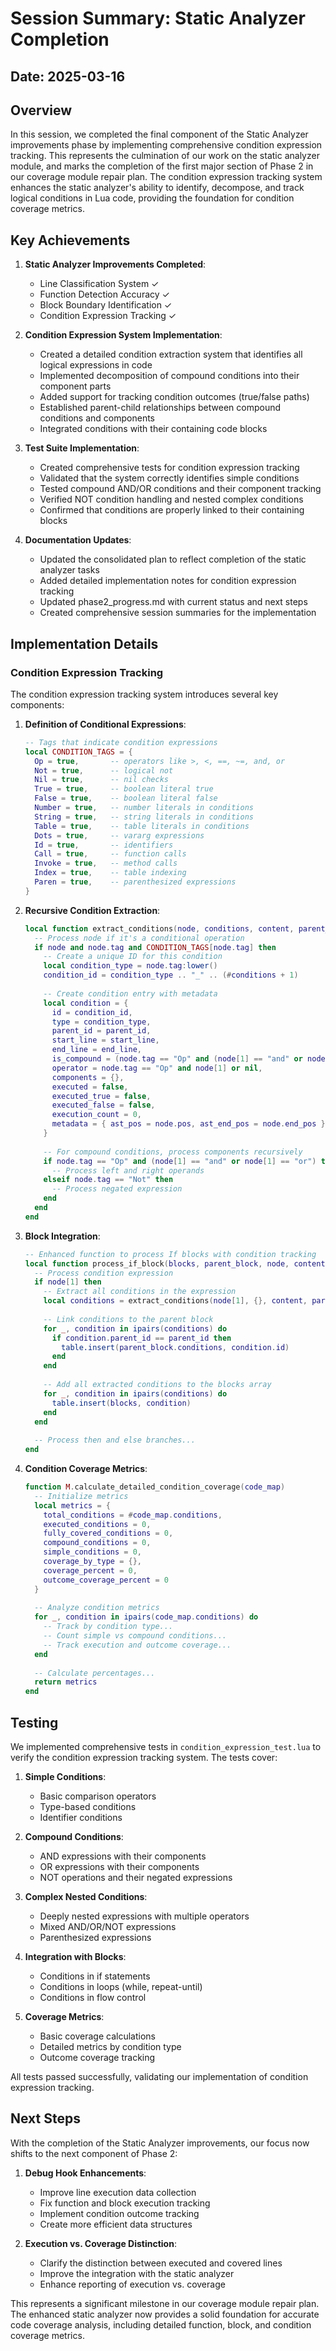 # Session Summary: Static Analyzer Completion

## Date: 2025-03-16

## Overview

In this session, we completed the final component of the Static Analyzer improvements phase by implementing comprehensive condition expression tracking. This represents the culmination of our work on the static analyzer module, and marks the completion of the first major section of Phase 2 in our coverage module repair plan. The condition expression tracking system enhances the static analyzer's ability to identify, decompose, and track logical conditions in Lua code, providing the foundation for condition coverage metrics.

## Key Achievements

1. **Static Analyzer Improvements Completed**:
   - Line Classification System ✓
   - Function Detection Accuracy ✓
   - Block Boundary Identification ✓
   - Condition Expression Tracking ✓

2. **Condition Expression System Implementation**:
   - Created a detailed condition extraction system that identifies all logical expressions in code
   - Implemented decomposition of compound conditions into their component parts
   - Added support for tracking condition outcomes (true/false paths)
   - Established parent-child relationships between compound conditions and components
   - Integrated conditions with their containing code blocks

3. **Test Suite Implementation**:
   - Created comprehensive tests for condition expression tracking
   - Validated that the system correctly identifies simple conditions
   - Tested compound AND/OR conditions and their component tracking
   - Verified NOT condition handling and nested complex conditions
   - Confirmed that conditions are properly linked to their containing blocks

4. **Documentation Updates**:
   - Updated the consolidated plan to reflect completion of the static analyzer tasks
   - Added detailed implementation notes for condition expression tracking
   - Updated phase2_progress.md with current status and next steps
   - Created comprehensive session summaries for the implementation

## Implementation Details

### Condition Expression Tracking

The condition expression tracking system introduces several key components:

1. **Definition of Conditional Expressions**:
   ```lua
   -- Tags that indicate condition expressions
   local CONDITION_TAGS = {
     Op = true,       -- operators like >, <, ==, ~=, and, or
     Not = true,      -- logical not
     Nil = true,      -- nil checks
     True = true,     -- boolean literal true
     False = true,    -- boolean literal false
     Number = true,   -- number literals in conditions
     String = true,   -- string literals in conditions
     Table = true,    -- table literals in conditions
     Dots = true,     -- vararg expressions
     Id = true,       -- identifiers
     Call = true,     -- function calls
     Invoke = true,   -- method calls
     Index = true,    -- table indexing
     Paren = true,    -- parenthesized expressions
   }
   ```

2. **Recursive Condition Extraction**:
   ```lua
   local function extract_conditions(node, conditions, content, parent_id, is_child)
     -- Process node if it's a conditional operation
     if node and node.tag and CONDITION_TAGS[node.tag] then
       -- Create a unique ID for this condition
       local condition_type = node.tag:lower()
       condition_id = condition_type .. "_" .. (#conditions + 1)
       
       -- Create condition entry with metadata
       local condition = {
         id = condition_id,
         type = condition_type,
         parent_id = parent_id,
         start_line = start_line,
         end_line = end_line,
         is_compound = (node.tag == "Op" and (node[1] == "and" or node[1] == "or")),
         operator = node.tag == "Op" and node[1] or nil,
         components = {},
         executed = false,
         executed_true = false,
         executed_false = false,
         execution_count = 0,
         metadata = { ast_pos = node.pos, ast_end_pos = node.end_pos }
       }
       
       -- For compound conditions, process components recursively
       if node.tag == "Op" and (node[1] == "and" or node[1] == "or") then
         -- Process left and right operands
       elseif node.tag == "Not" then
         -- Process negated expression
       end
     end
   end
   ```

3. **Block Integration**:
   ```lua
   -- Enhanced function to process If blocks with condition tracking
   local function process_if_block(blocks, parent_block, node, content, block_id_counter, parent_id)
     -- Process condition expression
     if node[1] then
       -- Extract all conditions in the expression
       local conditions = extract_conditions(node[1], {}, content, parent_id, false)
       
       -- Link conditions to the parent block
       for _, condition in ipairs(conditions) do
         if condition.parent_id == parent_id then
           table.insert(parent_block.conditions, condition.id)
         end
       end
       
       -- Add all extracted conditions to the blocks array
       for _, condition in ipairs(conditions) do
         table.insert(blocks, condition)
       end
     end
     
     -- Process then and else branches...
   end
   ```

4. **Condition Coverage Metrics**:
   ```lua
   function M.calculate_detailed_condition_coverage(code_map)
     -- Initialize metrics
     local metrics = {
       total_conditions = #code_map.conditions,
       executed_conditions = 0,
       fully_covered_conditions = 0,
       compound_conditions = 0,
       simple_conditions = 0,
       coverage_by_type = {},
       coverage_percent = 0,
       outcome_coverage_percent = 0
     }
     
     -- Analyze condition metrics
     for _, condition in ipairs(code_map.conditions) do
       -- Track by condition type...
       -- Count simple vs compound conditions...
       -- Track execution and outcome coverage...
     end
     
     -- Calculate percentages...
     return metrics
   end
   ```

## Testing

We implemented comprehensive tests in `condition_expression_test.lua` to verify the condition expression tracking system. The tests cover:

1. **Simple Conditions**:
   - Basic comparison operators
   - Type-based conditions
   - Identifier conditions

2. **Compound Conditions**:
   - AND expressions with their components
   - OR expressions with their components
   - NOT operations and their negated expressions

3. **Complex Nested Conditions**:
   - Deeply nested expressions with multiple operators
   - Mixed AND/OR/NOT expressions
   - Parenthesized expressions

4. **Integration with Blocks**:
   - Conditions in if statements
   - Conditions in loops (while, repeat-until)
   - Conditions in flow control

5. **Coverage Metrics**:
   - Basic coverage calculations
   - Detailed metrics by condition type
   - Outcome coverage tracking

All tests passed successfully, validating our implementation of condition expression tracking.

## Next Steps

With the completion of the Static Analyzer improvements, our focus now shifts to the next component of Phase 2:

1. **Debug Hook Enhancements**:
   - Improve line execution data collection
   - Fix function and block execution tracking
   - Implement condition outcome tracking
   - Create more efficient data structures

2. **Execution vs. Coverage Distinction**:
   - Clarify the distinction between executed and covered lines
   - Improve the integration with the static analyzer
   - Enhance reporting of execution vs. coverage

This represents a significant milestone in our coverage module repair plan. The enhanced static analyzer now provides a solid foundation for accurate code coverage analysis, including detailed function, block, and condition coverage metrics.
